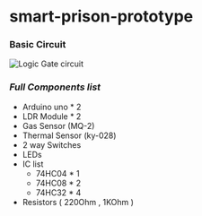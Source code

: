 # smart-prison-prototype

### Basic Circuit 
![Logic Gate circuit](https://github.com/user-attachments/assets/08b087d5-df79-4221-93a5-10a5083aa391)

### _Full Components list_
- Arduino uno * 2
- LDR Module * 2
- Gas Sensor (MQ-2)
- Thermal Sensor (ky-028)
- 2 way Switches
- LEDs
- IC list
    - 74HC04 * 1
    - 74HC08 * 2
    - 74HC32 * 4
- Resistors ( 220Ohm , 1KOhm )
